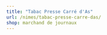 ```yaml
---
title: "Tabac Presse Carré d'As"
url: /nimes/tabac-presse-carre-das/
shop: marchand de journaux
---
```

